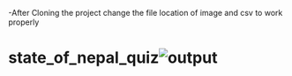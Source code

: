 -After Cloning the project change the file location of image and csv to work properly
# state_of_nepal_quiz![output](https://user-images.githubusercontent.com/28539005/165706135-d6c564dd-3666-4951-bfb0-c85e5b03b4b4.png)

